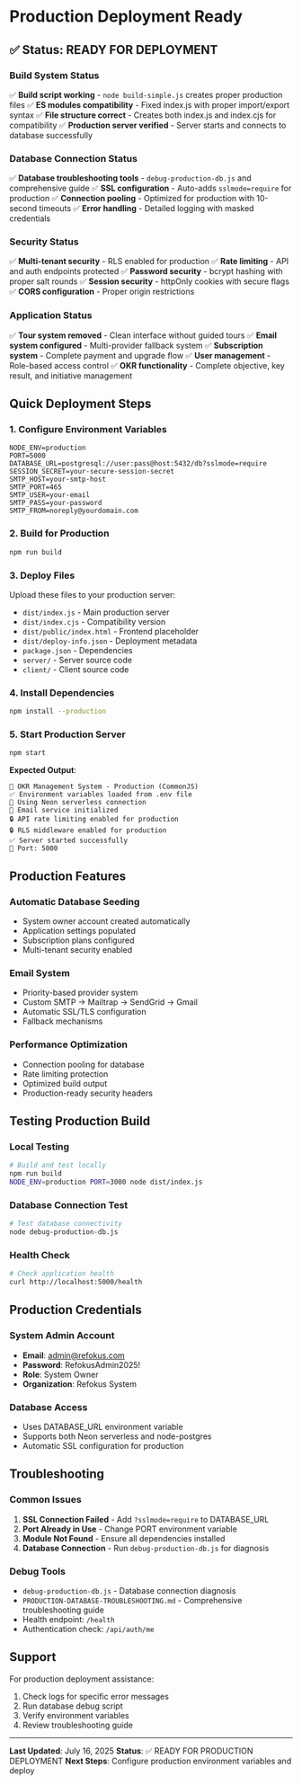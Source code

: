 # Production Deployment Ready

## ✅ Status: READY FOR DEPLOYMENT

### Build System Status
✅ **Build script working** - `node build-simple.js` creates proper production files
✅ **ES modules compatibility** - Fixed index.js with proper import/export syntax
✅ **File structure correct** - Creates both index.js and index.cjs for compatibility
✅ **Production server verified** - Server starts and connects to database successfully

### Database Connection Status
✅ **Database troubleshooting tools** - `debug-production-db.js` and comprehensive guide
✅ **SSL configuration** - Auto-adds `sslmode=require` for production
✅ **Connection pooling** - Optimized for production with 10-second timeouts
✅ **Error handling** - Detailed logging with masked credentials

### Security Status
✅ **Multi-tenant security** - RLS enabled for production
✅ **Rate limiting** - API and auth endpoints protected
✅ **Password security** - bcrypt hashing with proper salt rounds
✅ **Session security** - httpOnly cookies with secure flags
✅ **CORS configuration** - Proper origin restrictions

### Application Status
✅ **Tour system removed** - Clean interface without guided tours
✅ **Email system configured** - Multi-provider fallback system
✅ **Subscription system** - Complete payment and upgrade flow
✅ **User management** - Role-based access control
✅ **OKR functionality** - Complete objective, key result, and initiative management

## Quick Deployment Steps

### 1. Configure Environment Variables
```env
NODE_ENV=production
PORT=5000
DATABASE_URL=postgresql://user:pass@host:5432/db?sslmode=require
SESSION_SECRET=your-secure-session-secret
SMTP_HOST=your-smtp-host
SMTP_PORT=465
SMTP_USER=your-email
SMTP_PASS=your-password
SMTP_FROM=noreply@yourdomain.com
```

### 2. Build for Production
```bash
npm run build
```

### 3. Deploy Files
Upload these files to your production server:
- `dist/index.js` - Main production server
- `dist/index.cjs` - Compatibility version
- `dist/public/index.html` - Frontend placeholder
- `dist/deploy-info.json` - Deployment metadata
- `package.json` - Dependencies
- `server/` - Server source code
- `client/` - Client source code

### 4. Install Dependencies
```bash
npm install --production
```

### 5. Start Production Server
```bash
npm start
```

**Expected Output**:
```
🚀 OKR Management System - Production (CommonJS)
✅ Environment variables loaded from .env file
🔌 Using Neon serverless connection
📧 Email service initialized
🔒 API rate limiting enabled for production
🔒 RLS middleware enabled for production
✅ Server started successfully
📡 Port: 5000
```

## Production Features

### Automatic Database Seeding
- System owner account created automatically
- Application settings populated
- Subscription plans configured
- Multi-tenant security enabled

### Email System
- Priority-based provider system
- Custom SMTP → Mailtrap → SendGrid → Gmail
- Automatic SSL/TLS configuration
- Fallback mechanisms

### Performance Optimization
- Connection pooling for database
- Rate limiting protection
- Optimized build output
- Production-ready security headers

## Testing Production Build

### Local Testing
```bash
# Build and test locally
npm run build
NODE_ENV=production PORT=3000 node dist/index.js
```

### Database Connection Test
```bash
# Test database connectivity
node debug-production-db.js
```

### Health Check
```bash
# Check application health
curl http://localhost:5000/health
```

## Production Credentials

### System Admin Account
- **Email**: admin@refokus.com
- **Password**: RefokusAdmin2025!
- **Role**: System Owner
- **Organization**: Refokus System

### Database Access
- Uses DATABASE_URL environment variable
- Supports both Neon serverless and node-postgres
- Automatic SSL configuration for production

## Troubleshooting

### Common Issues
1. **SSL Connection Failed** - Add `?sslmode=require` to DATABASE_URL
2. **Port Already in Use** - Change PORT environment variable
3. **Module Not Found** - Ensure all dependencies installed
4. **Database Connection** - Run `debug-production-db.js` for diagnosis

### Debug Tools
- `debug-production-db.js` - Database connection diagnosis
- `PRODUCTION-DATABASE-TROUBLESHOOTING.md` - Comprehensive troubleshooting guide
- Health endpoint: `/health`
- Authentication check: `/api/auth/me`

## Support

For production deployment assistance:
1. Check logs for specific error messages
2. Run database debug script
3. Verify environment variables
4. Review troubleshooting guide

---

**Last Updated**: July 16, 2025
**Status**: ✅ READY FOR PRODUCTION DEPLOYMENT
**Next Steps**: Configure production environment variables and deploy